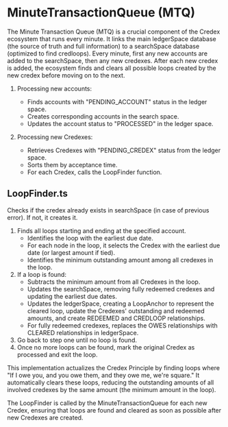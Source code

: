# MinuteTransactionQueue (MTQ)

The Minute Transaction Queue (MTQ) is a crucial component of the Credex ecosystem that runs every minute. It links the main ledgerSpace database (the source of truth and full information) to a searchSpace database (optimized to find credloops). Every minute, first any new accounts are added to the searchSpace, then any new credexes. After each new credex is added, the ecosystem finds and clears all possible loops created by the new credex before moving on to the next.

1. Processing new accounts:

   - Finds accounts with "PENDING_ACCOUNT" status in the ledger space.
   - Creates corresponding accounts in the search space.
   - Updates the account status to "PROCESSED" in the ledger space.

2. Processing new Credexes:
   - Retrieves Credexes with "PENDING_CREDEX" status from the ledger space.
   - Sorts them by acceptance time.
   - For each Credex, calls the LoopFinder function.

## LoopFinder.ts

Checks if the credex already exists in searchSpace (in case of previous error). If not, it creates it.

1. Finds all loops starting and ending at the specified account.
   - Identifies the loop with the earliest due date.
   - For each node in the loop, it selects the Credex with the earliest due date (or largest amount if tied).
   - Identifies the minimum outstanding amount among all credexes in the loop.
2. If a loop is found:
   - Subtracts the minimum amount from all Credexes in the loop.
   - Updates the searchSpace, removing fully redeemed credexes and updating the earliest due dates.
   - Updates the ledgerSpace, creating a LoopAnchor to represent the cleared loop, update the Credexes' outstanding and redeemed amounts, and create REDEEMED and CREDLOOP relationships.
   - For fully redeemed credexes, replaces the OWES relationships with CLEARED relationships in ledgerSpace.
3. Go back to step one until no loop is found.
4. Once no more loops can be found, mark the original Credex as processed and exit the loop.

This implementation actualizes the Credex Principle by finding loops where "If I owe you, and you owe them, and they owe me, we're square." It automatically clears these loops, reducing the outstanding amounts of all involved credexes by the same amount (the minimum amount in the loop).

The LoopFinder is called by the MinuteTransactionQueue for each new Credex, ensuring that loops are found and cleared as soon as possible after new Credexes are created.